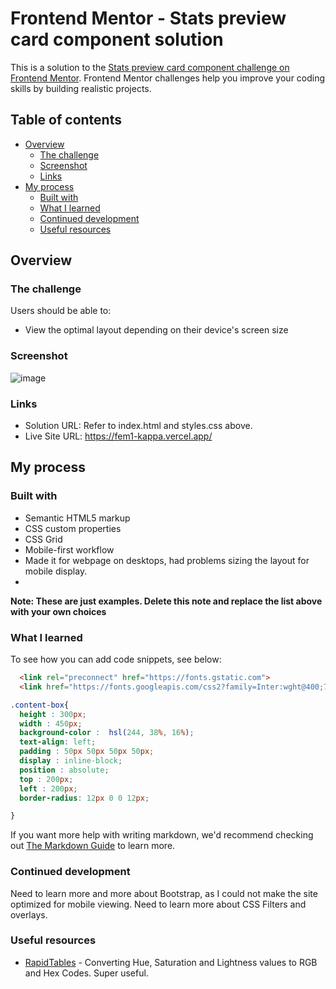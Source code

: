 # Frontend Mentor - Stats preview card component solution

This is a solution to the [Stats preview card component challenge on Frontend Mentor](https://www.frontendmentor.io/challenges/stats-preview-card-component-8JqbgoU62). Frontend Mentor challenges help you improve your coding skills by building realistic projects. 

## Table of contents

- [Overview](#overview)
  - [The challenge](#the-challenge)
  - [Screenshot](#screenshot)
  - [Links](#links)
- [My process](#my-process)
  - [Built with](#built-with)
  - [What I learned](#what-i-learned)
  - [Continued development](#continued-development)
  - [Useful resources](#useful-resources)


## Overview

### The challenge

Users should be able to:

- View the optimal layout depending on their device's screen size

### Screenshot

![image](https://user-images.githubusercontent.com/68572355/118395519-74f50200-b668-11eb-9837-f4caa29122c9.png)



### Links

- Solution URL: Refer to index.html and styles.css above.
- Live Site URL: https://fem1-kappa.vercel.app/


## My process

### Built with

- Semantic HTML5 markup
- CSS custom properties
- CSS Grid
- Mobile-first workflow
- Made it for webpage on desktops, had problems sizing the layout for mobile display. 
- 

**Note: These are just examples. Delete this note and replace the list above with your own choices**

### What I learned


To see how you can add code snippets, see below:

```html
  <link rel="preconnect" href="https://fonts.gstatic.com">
  <link href="https://fonts.googleapis.com/css2?family=Inter:wght@400;700&family=Lexend+Deca&display=swap" rel="stylesheet">

```
```css
.content-box{
  height : 300px;
  width : 450px;
  background-color :  hsl(244, 38%, 16%);
  text-align: left;
  padding : 50px 50px 50px 50px;
  display : inline-block;
  position : absolute;
  top : 200px;
  left : 200px;
  border-radius: 12px 0 0 12px;

}
```

If you want more help with writing markdown, we'd recommend checking out [The Markdown Guide](https://www.markdownguide.org/) to learn more.

### Continued development

Need to learn more and more about Bootstrap, as I could not make the site optimized for mobile viewing. Need to learn more about CSS Filters and overlays. 


### Useful resources

- [RapidTables](https://www.rapidtables.com/convert/color/hsl-to-rgb.html) - Converting Hue, Saturation and Lightness values to RGB and Hex Codes. Super useful. 




